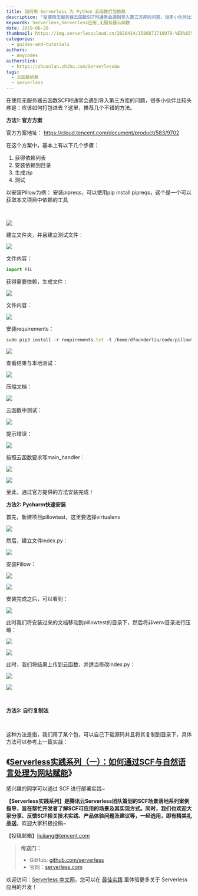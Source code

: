 ```yaml
---
title: 如何用 Serverless 为 Python 云函数打包依赖
description: "在使用无服务器云函数SCF时通常会遇到导入第三方库的问题，很多小伙伴比较头疼是：应该如何打包进去？这里，推荐几个不错的方法。"
keywords: Serverless,Serverless应用,无服务器云函数
date: 2019-06-20
thumbnail: https://img.serverlesscloud.cn/2020414/1586871710979-%E5%85%AC%E5%85%B1%E7%94%A8.png
categories:
  - guides-and-tutorials
authors:
  - Anycodes
authorslink:
  - https://zhuanlan.zhihu.com/ServerlessGo
tags:
  - 云函数依赖
  - serverless
---
```


在使用无服务器云函数SCF时通常会遇到导入第三方库的问题，很多小伙伴比较头疼是：应该如何打包进去？这里，推荐几个不错的方法。

**方法1: 官方方案**

官方方案地址：
https://cloud.tencent.com/document/product/583/9702


在这个方案中，基本上有以下几个步骤：

1. 获得依赖列表
2. 安装依赖到目录
3. 生成zip
4. 测试

以安装Pillow为例： 安装pipreqs，可以使用pip install pipreqs，这个是一个可以获取本文项目中依赖的工具

​

![](https://img.serverlesscloud.cn/qianyi/YHl6UWa9s62nHLuIphTNOZLOY3N97DdJKgrCjKoyrBRKVxic0snnwvksAicm6B9Nicc6YjmUoXNRhHjYqDIibsrQLg.jpg)

建立文件夹，并且建立测试文件：

![](https://img.serverlesscloud.cn/qianyi/YHl6UWa9s62nHLuIphTNOZLOY3N97DdJz7am2sQNeDicWU5fvB9GO4aJ1CVppgAKf4Uvuv9AAShPMHfLxDNAAtA.jpg)

文件内容：

```javascript
import PIL
```

获得需要依赖，生成文件：

![](https://img.serverlesscloud.cn/qianyi/YHl6UWa9s62nHLuIphTNOZLOY3N97DdJl3icwo5XCVwaxFDrHtL13yDw5WB6uDMt4icdzMAicQZHYF9axWbABR7mA.jpg)

文件内容：

![](https://img.serverlesscloud.cn/qianyi/YHl6UWa9s62nHLuIphTNOZLOY3N97DdJ8vXDZWajL7icY2Rd8yHjg0hOhNOAw0KhgLhnz4jEuTrSkYE2YRb9gDA/640?wx_fmt=png&tp=webp&wxfrom=5&wx_lazy=1&wx_co=1)

安装requirements：

```javascript
sudo pip3 install -r requirements.txt -t /home/dfounderliu/code/pillowtest
```

![](https://img.serverlesscloud.cn/qianyi/YHl6UWa9s62nHLuIphTNOZLOY3N97DdJIwgl0KznaBcEdjHT3tqkWEoMyN7xZCF0U64fcNicZdibCnAZyMTOKRsg.jpg)

查看结果与本地测试：

![](https://img.serverlesscloud.cn/qianyi/YHl6UWa9s62nHLuIphTNOZLOY3N97DdJuuFn6MDIRkx2kVzXBs87nWjCo0EibbIOWtEUoAsgMg8uXPXiayYIsjZw.jpg)

压缩文档：

![](https://img.serverlesscloud.cn/qianyi/YHl6UWa9s62nHLuIphTNOZLOY3N97DdJeicw4KOQ3O9NWQyJ7icEddI4a6r8vEXumGl7fTeda9yPrjIXqk9dUvYA.jpg)

云函数中测试：

![](https://img.serverlesscloud.cn/qianyi/YHl6UWa9s62nHLuIphTNOZLOY3N97DdJ5njm2M3ve3YdwsBntADiaUiasmgVrYjPJOK65f7Q5iaicrR2BPuK4UaHFg.jpg)

提示错误：

![](https://img.serverlesscloud.cn/qianyi/YHl6UWa9s62nHLuIphTNOZLOY3N97DdJS8WojhAuljBc3BGfHyCBVI0vaQxKtzMvBIMAY69sOqSCWFBBPyMj8Q.jpg)

按照云函数要求写main\_handler：

![](https://img.serverlesscloud.cn/qianyi/YHl6UWa9s62nHLuIphTNOZLOY3N97DdJPJt2JYTyesO1Qj1rS1dniaf8B5XQZzOQ5zLf4MpOWG9DAy7rJuxlW2A.jpg)

![](https://img.serverlesscloud.cn/qianyi/YHl6UWa9s62nHLuIphTNOZLOY3N97DdJ4RdnqyLZDXbuFTaQjaAPUJTQzW9mSRUSj7pu4ibgqicJl5ibKhPHWA1icw.jpg)

至此，通过官方提供的方法安装完成！


**方法2: Pycharm快速安装**

首先，新建项目pillowtest，这里要选择virtualenv

![](https://img.serverlesscloud.cn/qianyi/YHl6UWa9s62nHLuIphTNOZLOY3N97DdJTQslmY8GicDXkdMtDuCZicozH9VSYaic7UwT1hpt9pMBdaZhCZIibrw1nw.jpg)

然后，建立文件index.py：

![](https://img.serverlesscloud.cn/qianyi/YHl6UWa9s62nHLuIphTNOZLOY3N97DdJiaGdYnL2OiabjvLNOeGd9kD7TMfedEpE7XKz0o28zOSsFLKpibO7fI6AA.jpg)

安装Pillow：

![](https://img.serverlesscloud.cn/qianyi/YHl6UWa9s62nHLuIphTNOZLOY3N97DdJx0OyowoxMh7U9aE3BzlyUAuWAbeQ1EaXZFibIuUYUbu6obW8NJYD1jA.jpg)

![](https://img.serverlesscloud.cn/qianyi/YHl6UWa9s62nHLuIphTNOZLOY3N97DdJU9dc89dXxgDN4mCOnHSKib66nO0D7jFrrYR6iaW2GeVanjWiaNt4znyuQ.jpg)

安装完成之后，可以看到：

![](https://img.serverlesscloud.cn/qianyi/YHl6UWa9s62nHLuIphTNOZLOY3N97DdJqEWYcXib0syJ3xC4awkRuLUuQrqIqrCfUEutJXxTts3jiaiahVysqEKiaQ.jpg)

此时我们将安装过来的文档移动到pillowtest的目录下，然后将非venv目录进行压缩：

![](https://img.serverlesscloud.cn/qianyi/YHl6UWa9s62nHLuIphTNOZLOY3N97DdJiaWFUCsSg1YF31pxhFkZYnyk2JoKcDfLqSMk4s9OrpNYvwicx5nOnHOw.jpg)

![](https://img.serverlesscloud.cn/qianyi/YHl6UWa9s62nHLuIphTNOZLOY3N97DdJdDdGrN5L6FEgFrM7ryQydic7t2Fpq4liayR73HHhN6WGbib6DneCVMu6Q.jpg)

此时，我们将结果上传到云函数，并适当修改index.py：

![](https://img.serverlesscloud.cn/qianyi/YHl6UWa9s62nHLuIphTNOZLOY3N97DdJy0OJQfw83b9Iib92oWnNc4RX7kkGlKDJib1XyDEibfjg0FnsTYuASAy3g.jpg)

![](https://img.serverlesscloud.cn/qianyi/YHl6UWa9s62nHLuIphTNOZLOY3N97DdJZH4SppB9U7yhtAfLk2KiccJzRCGkxCxfsMZIlsEC6micmc49B0Gu4aHA.jpg)

​

**方法3: 自行复制法**

​

这种方法是指，我们用了某个包，可以自己下载源码并且将其复制到目录下，具体方法可以参考上一篇实战：


## 《[Serverless实践系列（一）：如何通过SCF与自然语言处理为网站赋能](https://mp.weixin.qq.com/s?__biz=Mzg4NzEyMzI1NQ==&mid=2247483846&idx=1&sn=52b42168950810ba52abbe9f12f9216d&scene=21#wechat_redirect)》

感兴趣的同学可以通过 SCF 进行部署实践~


**【Serverless实践系列】**是腾讯云Serverless团队策划的SCF场景落地系列案例指导，旨在帮忙开发者了解SCF可应用的场景及其实现方式。同时，我们也欢迎大家**分享、反馈SCF相关技术实践、产品体验问题及建议等，一经选用，即有精美礼品送**，欢迎大家积极投稿~

【投稿邮箱】liujiang@tencent.com

> **传送门：**
> - GitHub: [github.com/serverless](https://github.com/serverless/serverless/blob/master/README_CN.md) 
> - 官网：[serverless.com](https://serverless.com/)

欢迎访问：[Serverless 中文网](https://serverlesscloud.cn/)，您可以在 [最佳实践](https://serverlesscloud.cn/best-practice) 里体验更多关于 Serverless 应用的开发！
